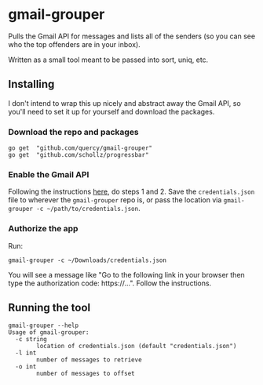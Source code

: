 # gmail-grouper
Pulls the Gmail API for messages and lists all of the senders (so you can see who the top offenders are in your inbox).

Written as a small tool meant to be passed into sort, uniq, etc.

## Installing
I don't intend to wrap this up nicely and abstract away the Gmail API, so you'll need to set it up for yourself and download the packages.

### Download the repo and packages

```
go get	"github.com/quercy/gmail-grouper"
go get	"github.com/schollz/progressbar"
```

### Enable the Gmail API 
Following the instructions [here](https://developers.google.com/gmail/api/quickstart/go), do steps 1 and 2. Save the `credentials.json` file to wherever the `gmail-grouper` repo is, or pass the location via `gmail-grouper -c ~/path/to/credentials.json`.

### Authorize the app
Run:
```
gmail-grouper -c ~/Downloads/credentials.json
```
You will see a message like "Go to the following link in your browser then type the authorization code: https://...". Follow the instructions.

## Running the tool

```
gmail-grouper --help                                                    
Usage of gmail-grouper:
  -c string
        location of credentials.json (default "credentials.json")
  -l int
        number of messages to retrieve
  -o int
        number of messages to offset
```
